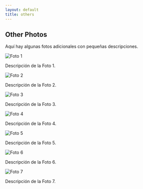 ```yaml
---
layout: default
title: others
---
```


## Other Photos

Aquí hay algunas fotos adicionales con pequeñas descripciones.

<div class="photo-gallery">
  <div class="photo-item">
    <img src="{{ '/assets/img/1.jpg' | relative_url }}" alt="Foto 1">
    <p>Descripción de la Foto 1.</p>
  </div>
  <div class="photo-item">
    <img src="{{ '/assets/img/2.jpg' | relative_url }}" alt="Foto 2">
    <p>Descripción de la Foto 2.</p>
  </div>
  <div class="photo-item">
    <img src="{{ '/assets/img/3.jpg' | relative_url }}" alt="Foto 3">
    <p>Descripción de la Foto 3.</p>
  </div>
  <div class="photo-item">
    <img src="{{ '/assets/img/4.jpg' | relative_url }}" alt="Foto 4">
    <p>Descripción de la Foto 4.</p>
  </div>
  <div class="photo-item">
    <img src="{{ '/assets/img/5.jpg' | relative_url }}" alt="Foto 5">
    <p>Descripción de la Foto 5.</p>
  </div>
  <div class="photo-item">
    <img src="{{ '/assets/img/6.jpg' | relative_url }}" alt="Foto 6">
    <p>Descripción de la Foto 6.</p>
  </div>
  <div class="photo-item">
    <img src="{{ '/assets/img/7.jpg' | relative_url }}" alt="Foto 7">
    <p>Descripción de la Foto 7.</p>
  </div>
</div>
